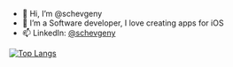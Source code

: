- 👋 Hi, I’m @schevgeny
- 📱 I’m a Software developer, I love creating apps for iOS
- 📫 LinkedIn: [@schevgeny](https://www.linkedin.com/in/schevgeny/)
<!---- 👀 I’m interested in ...
- 🌱 I’m currently learning ...
- 💞️ I’m looking to collaborate on ...

--->
<!---
schevgeny/schevgeny is a ✨ special ✨ repository because its `README.md` (this file) appears on your GitHub profile.
You can click the Preview link to take a look at your changes.
--->
[![Top Langs](https://github-readme-stats.vercel.app/api/top-langs/?username=schevgeny&layout=compact)](https://github.com/anuraghazra/github-readme-stats)
